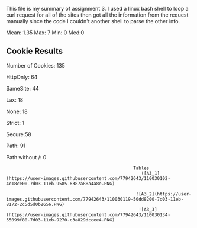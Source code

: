 This file is my summary of assignment 3. I used a linux bash shell to loop a curl request for all of the sites then got all the information from the request manually since the code I couldn't another shell to parse the other info. 

Mean: 1.35 Max: 7 Min: 0 Med:0

Cookie Results 
---------------------
Number of Cookies: 135

HttpOnly: 64

SameSite: 44

Lax: 18

None: 18

Strict: 1

Secure:58

Path: 91

Path without /: 0

                                                    Tables             
                                                       ![A3_1](https://user-images.githubusercontent.com/77942643/110030102-4c18ce00-7d03-11eb-9585-6387a88a4a8e.PNG)
                         
                                                     ![A3_2](https://user-images.githubusercontent.com/77942643/110030119-50dd8200-7d03-11eb-8172-2c5d5d0b2656.PNG)
                                                      ![A3_3](https://user-images.githubusercontent.com/77942643/110030134-55099f80-7d03-11eb-9270-c3a829dccee4.PNG)


